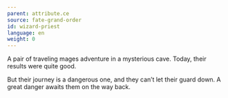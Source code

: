 ```yaml
---
parent: attribute.ce
source: fate-grand-order
id: wizard-priest
language: en
weight: 0
---
```


A pair of traveling mages adventure in a mysterious cave.
Today, their results were quite good.

But their journey is a dangerous one, and they can’t let their guard down.
A great danger awaits them on the way back.
